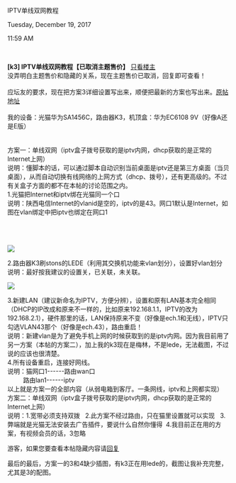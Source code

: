 IPTV单线双网教程

Tuesday, December 19, 2017

11:59 AM

 

**\[k3\] IPTV单线双网教程【已取消主题售价】** [只看楼主](http://www.right.com.cn/forum/forum.php?mod=viewthread&tid=264963&page=1&authorid=319617&mobile=2)\
没弄明白主题售价和隐藏的关系，现在主题售价已取消，回复即可查看！\
\
应坛友的要求，现在把方案3详细设置写出来，顺便把最新的方案也写出来。[原帖地址\
](http://www.right.com.cn/forum/forum.php?mod=viewthread&tid=257664&page=1#pid2162730)\
我的设备：光猫华为SA1456C，路由器K3，机顶盒：华为EC6108 9V（好像A还是E版）\
\
\
方案一：单线双网（iptv盒子拨号获取的是iptv内网，dhcp获取的是正常的Internet上网）\
说明：懂脚本的话，可以通过脚本自动识别当前桌面是iptv还是第三方桌面（当贝桌面），从而自动切换有线网络的上网方式（dhcp、拨号），还有更高级的。不过有关盒子方面的都不在本帖的讨论范围之内。\
1.光猫把Internet和iptv绑在光猫同一个口\
说明：陕西电信Internet的vlanid是空的，iptv的是43。网口1默认是Internet，如图在vlan绑定中把iptv也绑定在网口1\
\
\
 

[![](039_IPTV单线双网教程_000.png)](http://www.right.com.cn/forum/forum.php?mod=viewthread&tid=264963&aid=192302&from=album&page=1&mobile=2)

2.路由器K3刷stons的LEDE（利用其交换机功能来vlan划分），设置好vlan划分\
说明：最好按我建议的设置关，已关联，未关联。

[![](039_IPTV单线双网教程_001.png)](http://www.right.com.cn/forum/forum.php?mod=viewthread&tid=264963&aid=192303&from=album&page=1&mobile=2)

3.新建LAN（建议新命名为IPTV，方便分辨），设置和原有LAN基本完全相同（DHCP的IP改成和原来不一样的，比如原来192.168.1.1，IPTV的改为192.168.2.1），硬件那里的话，LAN保持原来不变（好像是ech.1和无线），IPTV只勾选VLAN43那个（好像是ech.43），路由重启！\
说明：新建vlan是为了避免手机上网的时候获取到的是iptv内网。因为我目前用了另一方案（本帖的方案二），加上我的k3现在是梅林，不是lede，无法截图，不过说的应该也很清楚。\
4.所有设备重启，连接好网线。\
说明：猫网口1------路由wan口\
         路由lan1------iptv\
以上就是方案一的全部内容（从弱电箱到客厅。一条网线，iptv和上网都实现）\
方案二：单线双网（iptv盒子拨号获取的是iptv内网，dhcp获取的是正常的Internet上网）\
说明：1.宽带必须支持双拨   2.此方案不经过路由，只在猫里设置就可以实现   3.弊端就是光猫无法安装去广告插件，要说什么自然你懂得  4.我目前正在用的方案，有视频会员的话，3忽略

游客，如果您要查看本帖隐藏内容请[回复](http://www.right.com.cn/forum/forum.php?mod=post&action=reply&fid=158&tid=264963&mobile=2)

最后的最后，方案一的3和4缺少插图，有k3正在用lede的，截图让我补充完整，尤其是3的配图。\
 
